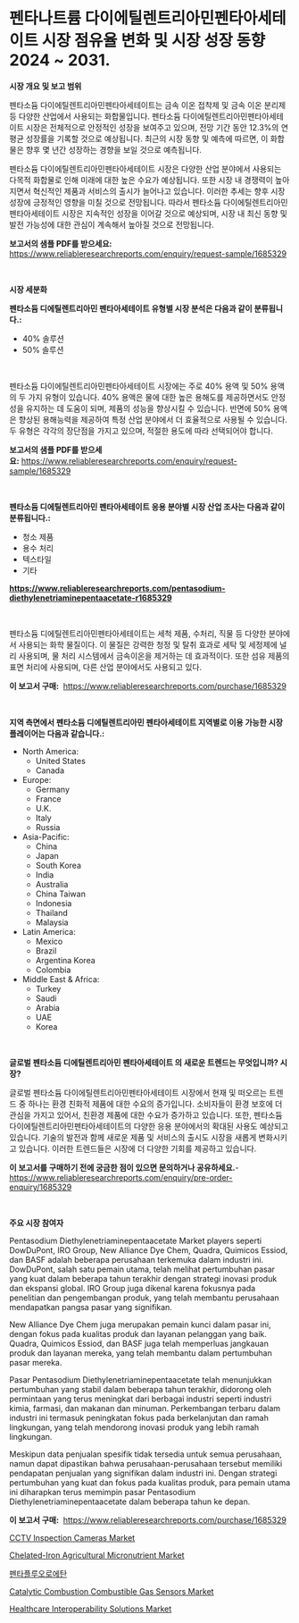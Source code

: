 <p><h1>펜타나트륨 다이에틸렌트리아민펜타아세테이트 시장 점유율 변화 및 시장 성장 동향 2024 ~ 2031.</h1></p><p><strong>시장 개요 및 보고 범위</strong></p>
<p><p>펜타소듐 다이에틸렌트리아민펜타아세테이트는 금속 이온 접착제 및 금속 이온 분리제 등 다양한 산업에서 사용되는 화합물입니다. 펜타소듐 다이에틸렌트리아민펜타아세테이트 시장은 전체적으로 안정적인 성장을 보여주고 있으며, 전망 기간 동안 12.3%의 연평균 성장률을 기록할 것으로 예상됩니다. 최근의 시장 동향 및 예측에 따르면, 이 화합물은 향후 몇 년간 성장하는 경향을 보일 것으로 예측됩니다.</p><p>펜타소듐 다이에틸렌트리아민펜타아세테이트 시장은 다양한 산업 분야에서 사용되는 다목적 화합물로 인해 미래에 대한 높은 수요가 예상됩니다. 또한 시장 내 경쟁력이 높아지면서 혁신적인 제품과 서비스의 출시가 늘어나고 있습니다. 이러한 추세는 향후 시장 성장에 긍정적인 영향을 미칠 것으로 전망됩니다. 따라서 펜타소듐 다이에틸렌트리아민펜타아세테이트 시장은 지속적인 성장을 이어갈 것으로 예상되며, 시장 내 최신 동향 및 발전 가능성에 대한 관심이 계속해서 높아질 것으로 전망됩니다.</p></p>
<p><strong>보고서의 샘플 PDF를 받으세요:</strong> <a href="https://www.reliableresearchreports.com/enquiry/request-sample/1685329">https://www.reliableresearchreports.com/enquiry/request-sample/1685329</a></p>
<p>&nbsp;</p>
<p><strong>시장 세분화</strong></p>
<p><strong>펜타소듐 디에틸렌트리아민 펜타아세테이트 유형별 시장 분석은 다음과 같이 분류됩니다.:</strong></p>
<p><ul><li>40% 솔루션</li><li>50% 솔루션</li></ul></p>
<p>&nbsp;</p>
<p><p>펜타소듐 다이에틸렌트리아민펜타아세테이트 시장에는 주로 40% 용액 및 50% 용액의 두 가지 유형이 있습니다. 40% 용액은 물에 대한 높은 용해도를 제공하면서도 안정성을 유지하는 데 도움이 되며, 제품의 성능을 향상시킬 수 있습니다. 반면에 50% 용액은 향상된 용해능력을 제공하여 특정 산업 분야에서 더 효율적으로 사용될 수 있습니다. 두 유형은 각각의 장단점을 가지고 있으며, 적절한 용도에 따라 선택되어야 합니다.</p></p>
<p><strong>보고서의 샘플 PDF를 받으세요:</strong>&nbsp;<a href="https://www.reliableresearchreports.com/enquiry/request-sample/1685329">https://www.reliableresearchreports.com/enquiry/request-sample/1685329</a></p>
<p>&nbsp;</p>
<p><strong> 펜타소듐 디에틸렌트리아민 펜타아세테이트 응용 분야별 시장 산업 조사는 다음과 같이 분류됩니다.:</strong></p>
<p><ul><li>청소 제품</li><li>용수 처리</li><li>텍스타일</li><li>기타</li></ul></p>
<p><strong><a href="https://www.reliableresearchreports.com/pentasodium-diethylenetriaminepentaacetate-r1685329">https://www.reliableresearchreports.com/pentasodium-diethylenetriaminepentaacetate-r1685329</a></strong></p>
<p>&nbsp;</p>
<p><p>펜타소듐 디에틸렌트리아민펜타아세테이트는 세척 제품, 수처리, 직물 등 다양한 분야에서 사용되는 화학 물질이다. 이 물질은 강력한 청정 및 탈취 효과로 세탁 및 세정제에 널리 사용되며, 물 처리 시스템에서 금속이온을 제거하는 데 효과적이다. 또한 섬유 제품의 표면 처리에 사용되며, 다른 산업 분야에서도 사용되고 있다.</p></p>
<p><strong>이 보고서 구매:</strong>&nbsp; <a href="https://www.reliableresearchreports.com/purchase/1685329">https://www.reliableresearchreports.com/purchase/1685329</a></p>
<p>&nbsp;</p>
<p><strong>지역 측면에서 펜타소듐 디에틸렌트리아민 펜타아세테이트 지역별로 이용 가능한 시장 플레이어는 다음과 같습니다.:</strong></p>
<p><ul>
    <li>
        North America:
        <ul>
            <li>United States</li>
            <li>Canada</li>
        </ul>
    </li>
    <li>
        Europe:
        <ul>
            <li>Germany</li>
            <li>France</li>
            <li>U.K.</li>
            <li>Italy</li>
            <li>Russia</li>
        </ul>
    </li>
    <li>
        Asia-Pacific:
        <ul>
            <li>China</li>
            <li>Japan</li>
            <li>South Korea</li>
            <li>India</li>
            <li>Australia</li>
            <li>China Taiwan</li>
            <li>Indonesia</li>
            <li>Thailand</li>
            <li>Malaysia</li>
        </ul>
    </li>
    <li>
        Latin America:
        <ul>
            <li>Mexico</li>
            <li>Brazil</li>
            <li>Argentina Korea</li>
            <li>Colombia</li>
        </ul>
    </li>
    <li>
        Middle East & Africa:
        <ul>
            <li>Turkey</li>
            <li>Saudi</li>
            <li>Arabia</li>
            <li>UAE</li>
            <li>Korea</li>
        </ul>
    </li>
    </ul></p>
<p>&nbsp;</p>
<p><strong>글로벌 펜타소듐 디에틸렌트리아민 펜타아세테이트 의 새로운 트렌드는 무엇입니까? 시장?</strong></p>
<p><p>글로벌 펜타소듐 다이에틸렌트리아민펜타아세테이트 시장에서 현재 및 떠오르는 트렌드 중 하나는 환경 친화적 제품에 대한 수요의 증가입니다. 소비자들이 환경 보호에 더 관심을 가지고 있어서, 친환경 제품에 대한 수요가 증가하고 있습니다. 또한, 펜타소듐 다이에틸렌트리아민펜타아세테이트의 다양한 응용 분야에서의 확대된 사용도 예상되고 있습니다. 기술의 발전과 함께 새로운 제품 및 서비스의 출시도 시장을 새롭게 변화시키고 있습니다. 이러한 트렌드들은 시장에 더 다양한 기회를 제공하고 있습니다.</p></p>
<p><strong>이 보고서를 구매하기 전에 궁금한 점이 있으면 문의하거나 공유하세요.</strong>- <a href="https://www.reliableresearchreports.com/enquiry/pre-order-enquiry/1685329">https://www.reliableresearchreports.com/enquiry/pre-order-enquiry/1685329</a></p>
<p>&nbsp;</p>
<p><strong>주요 시장 참여자</strong></p>
<p><p>Pentasodium Diethylenetriaminepentaacetate Market players seperti DowDuPont, IRO Group, New Alliance Dye Chem, Quadra, Quimicos Essiod, dan BASF adalah beberapa perusahaan terkemuka dalam industri ini. DowDuPont, salah satu pemain utama, telah melihat pertumbuhan pasar yang kuat dalam beberapa tahun terakhir dengan strategi inovasi produk dan ekspansi global. IRO Group juga dikenal karena fokusnya pada penelitian dan pengembangan produk, yang telah membantu perusahaan mendapatkan pangsa pasar yang signifikan.</p><p>New Alliance Dye Chem juga merupakan pemain kunci dalam pasar ini, dengan fokus pada kualitas produk dan layanan pelanggan yang baik. Quadra, Quimicos Essiod, dan BASF juga telah memperluas jangkauan produk dan layanan mereka, yang telah membantu dalam pertumbuhan pasar mereka.</p><p>Pasar Pentasodium Diethylenetriaminepentaacetate telah menunjukkan pertumbuhan yang stabil dalam beberapa tahun terakhir, didorong oleh permintaan yang terus meningkat dari berbagai industri seperti industri kimia, farmasi, dan makanan dan minuman. Perkembangan terbaru dalam industri ini termasuk peningkatan fokus pada berkelanjutan dan ramah lingkungan, yang telah mendorong inovasi produk yang lebih ramah lingkungan.</p><p>Meskipun data penjualan spesifik tidak tersedia untuk semua perusahaan, namun dapat dipastikan bahwa perusahaan-perusahaan tersebut memiliki pendapatan penjualan yang signifikan dalam industri ini. Dengan strategi pertumbuhan yang kuat dan fokus pada kualitas produk, para pemain utama ini diharapkan terus memimpin pasar Pentasodium Diethylenetriaminepentaacetate dalam beberapa tahun ke depan.</p></p>
<p><strong>이 보고서 구매:</strong>&nbsp;&nbsp;<a href="https://www.reliableresearchreports.com/purchase/1685329">https://www.reliableresearchreports.com/purchase/1685329</a></p>
<p><p><a href="https://view.publitas.com/reportprime-1/cctv-inspection-cameras-market-comprehensive-assessment-by-type-application-and-geography/">CCTV Inspection Cameras Market</a></p><p><a href="https://issuu.com/reportprime-2/docs/chelated-iron-agricultural-micronutrient-market-si">Chelated-Iron Agricultural Micronutrient Market</a></p><p><a href="https://github.com/BrettWeberrt8767765/Market-Research-Report-List-1/blob/main/328349623217.md">펜타플루오로에탄</a></p><p><a href="https://sulfuric-clavicle-d39.notion.site/Catalytic-Combustion-Combustible-Gas-Sensors-Market-Furnishes-Information-on-Market-Share-Market-Tr-991e518139c543ac83cbe6aaefa61bf8">Catalytic Combustion Combustible Gas Sensors Market</a></p><p><a href="https://github.com/yoshih12/Market-Research-Report-List-2/blob/main/healthcare-interoperability-solutions-market.md">Healthcare Interoperability Solutions Market</a></p></p>